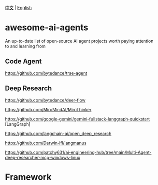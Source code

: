 [中文](#中文) | [English](#awesome-ai-agents)

# awesome-ai-agents
An up-to-date list of open-source AI agent projects worth paying attention to and learning from

## Code Agent

https://github.com/bytedance/trae-agent


## Deep Research

https://github.com/bytedance/deer-flow

https://github.com/MiroMindAI/MiroThinker

https://github.com/google-gemini/gemini-fullstack-langgraph-quickstart [LangGraph]

https://github.com/langchain-ai/open_deep_research

https://github.com/Darwin-lfl/langmanus 

https://github.com/patchy631/ai-engineering-hub/tree/main/Multi-Agent-deep-researcher-mcp-windows-linux

# Framework
